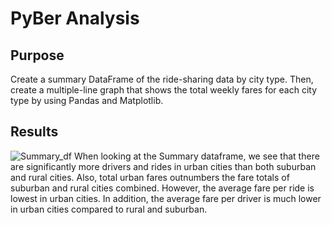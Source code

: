 # PyBer Analysis
## Purpose
Create a summary DataFrame of the ride-sharing data by city type. Then, create a multiple-line graph that shows the total weekly fares for each city type
by using Pandas and Matplotlib.
## Results
![Summary_df](https://user-images.githubusercontent.com/87148177/133000077-a7f30304-c9a7-4ac7-809a-6343bb625402.png)
When looking at the Summary dataframe, we see that there are significantly more drivers and rides in urban cities
than both suburban and rural cities. Also, total urban fares outnumbers the fare totals of suburban and rural cities combined. 
However, the average fare per ride is lowest in urban cities. 
In addition, the average fare per driver is much lower in urban cities compared to rural and suburban.
